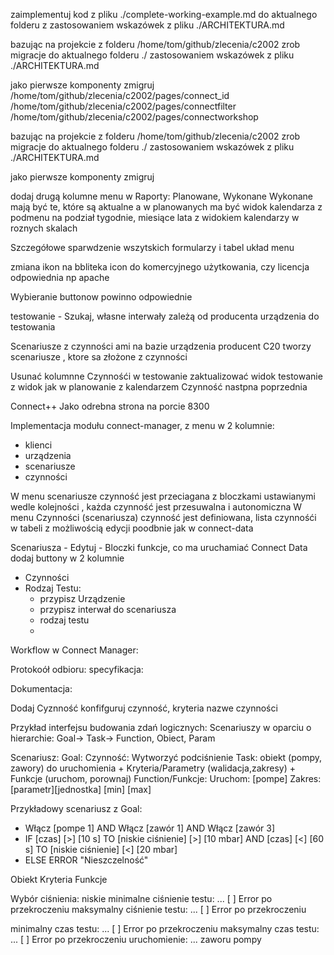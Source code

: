 zaimplementuj kod z pliku ./complete-working-example.md do aktualnego folderu z zastosowaniem wskazówek z pliku ./ARCHITEKTURA.md



bazując na projekcie z folderu /home/tom/github/zlecenia/c2002 zrob migracje do aktualnego folderu ./ zastosowaniem wskazówek z pliku ./ARCHITEKTURA.md

jako pierwsze komponenty zmigruj 
/home/tom/github/zlecenia/c2002/pages/connect_id
/home/tom/github/zlecenia/c2002/pages/connectfilter
/home/tom/github/zlecenia/c2002/pages/connectworkshop


bazując na projekcie z folderu /home/tom/github/zlecenia/c2002 zrob migracje do aktualnego folderu ./ zastosowaniem wskazówek z pliku ./ARCHITEKTURA.md

jako pierwsze komponenty zmigruj 




dodaj drugą kolumne menu w Raporty: Planowane, Wykonane
Wykonane mają być te, które są aktualne a w planowanych ma być widok kalendarza z podmenu na podział tygodnie, miesiące lata z widokiem kalendarzy w roznych skalach




Szczegółowe sparwdzenie wszytskich formularzy i tabel
układ menu

zmiana ikon na bbliteka icon do komercyjnego użytkowania, czy licencja odpowiednia np apache 


Wybieranie buttonow powinno odpowiednie 


testowanie - Szukaj, własne interwały zależą od producenta urządzenia do testowania

Scenariusze z czynności ami na bazie urządzenia
producent C20 tworzy scenariusze , ktore sa złożone z czynności




Usunać kolumnne Czynnośći w testowanie
zaktualizować widok testowanie z widok jak w planowanie z kalendarzem Czynność nastpna poprzednia


Connect++  Jako odrebna strona na porcie 8300




Implementacja modułu connect-manager, z menu w 2 kolumnie:
+ klienci
+ urządzenia
+ scenariusze
+ czynności


W menu scenariusze czynność jest przeciagana z bloczkami ustawianymi wedle kolejności , każda czynność jest przesuwalna i autonomiczna
W menu Czynności (scenariusza) czynność jest definiowana, lista czynnośći w tabeli z możliwością edycji poodbnie jak w connect-data 


Scenariusza - Edytuj - Bloczki funkcje, co ma uruchamiać
Connect Data dodaj buttony w 2 kolumnie
+ Czynności
+ Rodzaj Testu:
    + przypisz Urządzenie
    + przypisz interwał do scenariusza
    + rodzaj testu
    + 
Workflow w Connect Manager:



Protokoół odbioru:
specyfikacja:

Dokumentacja:

Dodaj Cyznność
konfifguruj czynność, kryteria nazwe czynności

Przykład interfejsu budowania zdań logicznych: Scenariuszy w oparciu o hierarchie: Goal-> Task-> Function, Obiect, Param 

Scenariusz:
  Goal: Czynność: Wytworzyć podciśnienie
    Task: obiekt (pompy, zawory) do uruchomienia + Kryteria/Parametry (walidacja,zakresy) + Funkcje (uruchom, porownaj)
      Function/Funkcje:
        Uruchom: [pompe]
        Zakres: [parametr][jednostka] [min] [max]

Przykładowy scenariusz z Goal:
+ Włącz [pompe 1] AND Włącz [zawór 1] AND Włącz [zawór 3]  
+ IF [czas] [>] [10 s] TO [niskie ciśnienie] [>] [10 mbar] AND [czas] [<] [60 s] TO [niskie ciśnienie] [<] [20 mbar]
+ ELSE ERROR "Nieszczelność"

Obiekt
Kryteria
Funkcje

 

Wybór ciśnienia:
niskie
minimalne ciśnienie testu: ...
[ ] Error po przekroczeniu 
maksymalny ciśnienie testu: ...
[ ] Error po przekroczeniu

minimalny czas testu: ...
[ ] Error po przekroczeniu
maksymalny czas testu: ...
[ ] Error po przekroczeniu
uruchomienie: ...
zaworu
pompy
